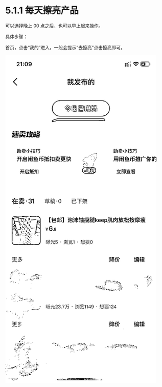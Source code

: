 # 5.1.1 每天擦亮产品

可以选择晚上 00 点之后，也可以早上起来操作。

具体步骤：

首页，点击“我的”进入，一般会提示“去擦亮”点击擦亮即可。

![](img/a20c930e972d41b718323d462cc4c37f.png)